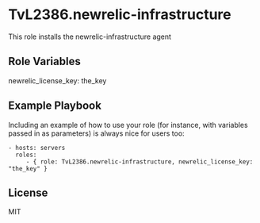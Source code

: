 TvL2386.newrelic-infrastructure
=========

This role installs the newrelic-infrastructure agent

Role Variables
--------------

newrelic_license_key: the_key

Example Playbook
----------------

Including an example of how to use your role (for instance, with variables passed in as parameters) is always nice for users too:

    - hosts: servers
      roles:
         - { role: TvL2386.newrelic-infrastructure, newrelic_license_key: "the_key" }

License
-------

MIT

